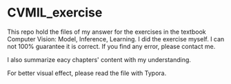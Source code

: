 # CVMIL_exercise
This repo hold the files of my answer for the exercises in the textbook Computer Vision: Model, Inference, Learning.
I did the exercise myself. I can not 100% guarantee it is correct. If you find any error, please contact me.

I also summarize eacy chapters' content with my understanding.

For better visual effect, please read the file with Typora.


